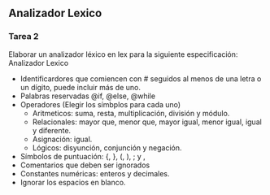 ## Analizador Lexico
### Tarea 2

Elaborar un analizador léxico en lex para la siguiente especificación: 
Analizador Lexico
- Identificardores que comiencen con # seguidos al menos de una letra o un dígito, puede incluir más de uno.
- Palabras reservadas @if, @else, @while
- Operadores (Elegir los símbplos para cada uno)
  - Aritmeticos: suma, resta, multiplicación, división y módulo.
  - Relacionales: mayor que, menor que, mayor igual, menor igual, igual y diferente.
  - Asignación: igual.
  - Lógicos: disyunción, conjunción y negación.
- Símbolos de puntuación: {, }, (, ), ; y , 
- Comentarios que deben ser ignorados
- Constantes numéricas: enteros y decimales.
- Ignorar los espacios en blanco.

